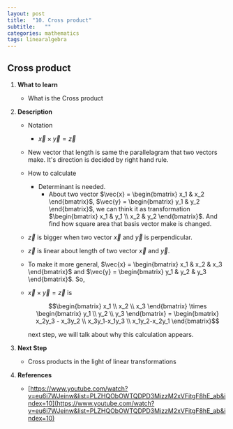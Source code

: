```yaml
---
layout: post
title:  "10. Cross product"
subtitle:   ""
categories: mathematics
tags: linearalgebra
---
```

## Cross product

1. **What to learn**
    - What is the Cross product
2. **Description**
    - Notation
        - $\vec{x}\times\vec{y} = \vec{z}$
    - New vector that length is same the parallelagram that two vectors make. It's direction is decided by right hand rule.
    - How to calculate
        - Determinant is needed.
            - About two vector $\vec{x} = \begin{bmatrix}
            x_1 & x_2
            \end{bmatrix}$, $\vec{y} = \begin{bmatrix}
            y_1 & y_2
            \end{bmatrix}$, we can think it as transformation $\begin{bmatrix}
            x_1 & y_1 \\ x_2 & y_2
            \end{bmatrix}$. And find how square area that basis vector make is changed.
    - $\vec{z}$ is bigger when two vector $\vec{x}$ and $\vec{y}$ is perpendicular.
    - $\vec{z}$ is linear about length of two vector $\vec{x}$ and $\vec{y}$.
    - To make it more general, $\vec{x} = \begin{bmatrix}
    x_1 & x_2 & x_3
    \end{bmatrix}$ and $\vec{y} = \begin{bmatrix}
    y_1 & y_2 & y_3
    \end{bmatrix}$. So,
    - $\vec{x}\times\vec{y} = \vec{z}$ is

        $$\begin{bmatrix}
        x_1 \\ x_2 \\ x_3
        \end{bmatrix} \times \begin{bmatrix}
        y_1 \\ y_2 \\ y_3
        \end{bmatrix} = \begin{bmatrix}
        x_2y_3 - x_3y_2 \\ x_3y_1-x_1y_3 \\ x_1y_2-x_2y_1
        \end{bmatrix}$$

        next step, we will talk about why this calculation appears.

3. **Next Step**
    - Cross products in the light of linear transformations
4. **References**
    - [https://www.youtube.com/watch?v=eu6i7WJeinw&list=PLZHQObOWTQDPD3MizzM2xVFitgF8hE_ab&index=10](https://www.youtube.com/watch?v=eu6i7WJeinw&list=PLZHQObOWTQDPD3MizzM2xVFitgF8hE_ab&index=10)